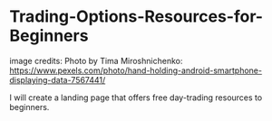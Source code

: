 # Trading-Options-Resources-for-Beginners

image credits:
Photo by Tima Miroshnichenko: https://www.pexels.com/photo/hand-holding-android-smartphone-displaying-data-7567441/

I will create a landing page that offers free day-trading resources to beginners.




